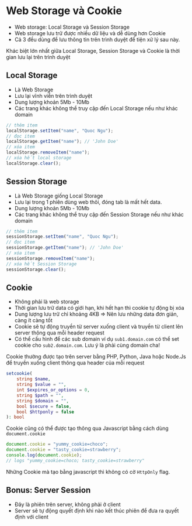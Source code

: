 # Web Storage và Cookie

- Web storage: Local Storage và Session Storage
- Web storage lưu trữ được nhiều dữ liệu và dễ dùng hơn Cookie
- Cả 3 đều dùng để lưu thông tin trên trình duyệt để tiện xử lý sau này.

Khác biệt lớn nhất giữa Local Storage, Session Storage và Cookie là thời gian lưu lại trên trình duyệt

## Local Storage

- Là Web Storage
- Lưu lại vĩnh viễn trên trình duyệt
- Dung lượng khoản 5Mb - 10Mb
- Các trang khác không thể truy cập đến Local Storage nếu như khác domain

```js
// thêm item
localStorage.setItem("name", "Quoc Ngu");
// đọc item
localStorage.getItem("name"); // 'John Doe'
// xóa item
localStorage.removeItem("name");
// xóa hết local storage
localStorage.clear();
```

## Session Storage

- Là Web Storage giống Local Storage
- Lưu lại trong 1 phiên dùng web thôi, đóng tab là mất hết data.
- Dung lượng khoản 5Mb - 10Mb
- Các trang khác không thể truy cập đến Session Storage nếu như khác domain

```js
// thêm item
sessionStorage.setItem("name", "Quoc Ngu");
// đọc item
sessionStorage.getItem("name"); // 'John Doe'
// xóa item
sessionStorage.removeItem("name");
// xóa hết Session Storage
sessionStorage.clear();
```

## Cookie

- Không phải là web storage
- Thời gian lưu trữ data có giới hạn, khi hết hạn thì cookie tự động bị xóa
- Dung lượng lưu trữ chỉ khoảng 4KB => Nên lưu những data đơn giản, càng ít càng tốt
- Cookie sẽ tự động truyền từ server xuống client và truyền từ client lên server thông qua mỗi header request
- Có thể cấu hình để các sub domain ví dụ `sub1.domain.com` có thể set cookie cho `sub2.domain.com`. Lưu ý là phải cùng domain cha!

Cookie thường được tạo trên server bằng PHP, Python, Java hoặc Node.Js để truyền xuống client thông qua header của mỗi request

```php
setcookie(
    string $name,
    string $value = "",
    int $expires_or_options = 0,
    string $path = "",
    string $domain = "",
    bool $secure = false,
    bool $httponly = false
): bool
```

Cookie cũng có thể được tạo thông qua Javascript bằng cách dùng `document.cookie`

```js
document.cookie = "yummy_cookie=choco";
document.cookie = "tasty_cookie=strawberry";
console.log(document.cookie);
// logs "yummy_cookie=choco; tasty_cookie=strawberry"
```

Những Cookie mà tạo bằng javascript thì không có cờ `HttpOnly` flag.

## Bonus: Server Session

- Đây là phiên trên server, không phải ở client
- Server sẽ tự động quyết định khi nào kết thúc phiên để đưa ra quyết định với client
